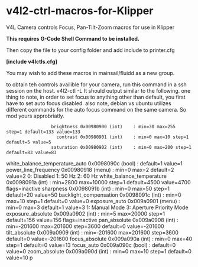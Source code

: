 # v4l2-ctrl-macros-for-Klipper
V4L Camera controls Focus, Pan-Tilt-Zoom macros for use in Klipper 

**This requires G-Code Shell Command to be installed.**

Then copy the file to your config folder and add include to printer.cfg

**[include v4lctls.cfg]**

You may wish to add these macros in mainsail/fluidd as a new group.

to obtain teh controls availible for your camera, run this command in a ssh session on the host.
v4l2-ctl -L
It should output similar to the following.
one thing to note, in order to set focus to anything other than default, you first have to set auto focus disabled.
also note, debian vs ubuntu utilizes different commands for the auto focus command on the same camera.
So mod yours approbriatly.

                     brightness 0x00980900 (int)    : min=30 max=255 step=1 default=133 value=133
                       contrast 0x00980901 (int)    : min=0 max=10 step=1 default=5 value=5
                     saturation 0x00980902 (int)    : min=0 max=200 step=1 default=83 value=83
 white_balance_temperature_auto 0x0098090c (bool)   : default=1 value=1
           power_line_frequency 0x00980918 (menu)   : min=0 max=2 default=2 value=2
                                0: Disabled
                                1: 50 Hz
                                2: 60 Hz
      white_balance_temperature 0x0098091a (int)    : min=2800 max=10000 step=1 default=4500 value=4700 flags=inactive
                      sharpness 0x0098091b (int)    : min=0 max=50 step=1 default=20 value=50
         backlight_compensation 0x0098091c (int)    : min=0 max=10 step=1 default=0 value=0
                  exposure_auto 0x009a0901 (menu)   : min=0 max=3 default=1 value=3
                                1: Manual Mode
                                3: Aperture Priority Mode
              exposure_absolute 0x009a0902 (int)    : min=5 max=20000 step=1 default=156 value=156 flags=inactive
                   pan_absolute 0x009a0908 (int)    : min=-201600 max=201600 step=3600 default=0 value=-201600
                  tilt_absolute 0x009a0909 (int)    : min=-201600 max=201600 step=3600 default=0 value=-201600
                 focus_absolute 0x009a090a (int)    : min=0 max=40 step=1 default=0 value=13
                     focus_auto 0x009a090c (bool)   : default=0 value=0
                  zoom_absolute 0x009a090d (int)    : min=0 max=10 step=1 default=0 value=10
p
